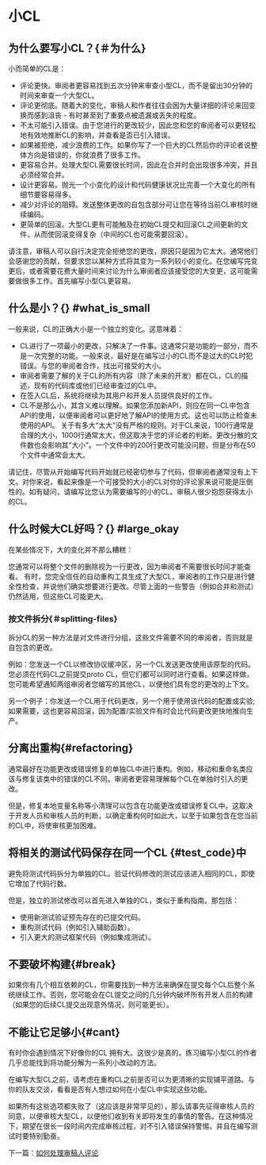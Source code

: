 # 小CL

## 为什么要写小CL？{＃为什么}

小而简单的CL是：

- 评论更快。审阅者更容易找到五次分钟来审查小型CL，而不是留出30分钟的时间来审查一个大型CL。
- 评论更彻底。随着大的变化，审稿人和作者往往会因为大量详细的评论来回变换而感到沮丧 - 有时甚至到了重要点被遗漏或丢失的程度。
- 不太可能引入错误。由于您进行的更改较少，因此您和您的审阅者可以更轻松地有效地推断CL的影响，并查看是否已引入错误。
- 如果被拒绝，减少浪费的工作。如果你写了一个巨大的CL然后你的评论者说整体方向是错误的，你就浪费了很多工作。
- 更容易合并。处理大型CL需要很长时间，因此在合并时会出现很多冲突，并且必须经常合并。
- 设计更容易。抛光一个小变化的设计和代码健康状况比完善一个大变化的所有细节要容易得多。
- 减少对评论的阻碍。发送整体更改的自包含部分可让您在等待当前CL审核时继续编码。
- 更简单的回滚。大型CL更有可能触及在初始CL提交和回滚CL之间更新的文件，从而使回滚变得复杂（中间的CL也可能需要回滚）。

请注意，审稿人可以自行决定完全拒绝您的更改，原因只是因为它太大。通常他们会感谢您的贡献，但要求您以某种方式将其变为一系列较小的变化。在您编写完变更后，或者需要花费大量时间来讨论为什么审阅者应该接受您的大变更，这可能需要做很多工作。首先编写小型CL更容易。

## 什么是小？{} #what_is_small
一般来说，CL的正确大小是一个独立的变化。这意味着：

- CL进行了一项最小的更改，只解决了一件事。这通常只是功能的一部分，而不是一次完整的功能。一般来说，最好是在编写过小的CL而不是过大的CL时犯错误。与您的审阅者合作，找出可接受的大小。
- 审阅者需要了解的关于CL的所有内容（除了未来的开发）都在CL，CL的描述，现有的代码库或他们已经审查过的CL中。
- 在签入CL后，系统将继续为其用户和开发人员提供良好的工作。
- CL不是那么小，其含义难以理解。如果您添加新API，则应在同一CL中包含API的使用，以便审阅者可以更好地了解API的使用方式。这也可以防止检查未使用的API。
关于有多大“太大”没有严格的规则。对于CL来说，100行通常是合理的大小，1000行通常太大，但这取决于您的评论者的判断。更改分散的文件数也会影响其“大小”。一个文件中的200行更改可能没问题，但是分布在50个文件中通常会太大。

请记住，尽管从开始编写代码开始就已经密切参与了代码，但审阅者通常没有上下文。对你来说，看起来像是一个可接受的大小的CL对你的评论家来说可能是压倒性的。如有疑问，请编写比您认为需要编写的小的CL。审稿人很少抱怨获得太小的CL。

## 什么时候大CL好吗？{} #large_okay

在某些情况下，大的变化并不那么糟糕：

您通常可以将整个文件的删除视为一行更改，因为审阅者不需要很长时间才能查看。
有时，您完全信任的自动重构工具生成了大型CL，审阅者的工作只是进行健全性检查，并说他们确实想要进行更改。尽管上面的一些警告（例如合并和测试）仍然适用，但这些CL可能更大。

### 按文件拆分{＃splitting-files}
拆分CL的另一种方法是对文件进行分组，这些文件需要不同的审阅者，否则就是自包含的更改。

例如：您发送一个CL以修改协议缓冲区，另一个CL发送更改使用该原型的代码。您必须在代码CL之前提交proto CL，但它们都可以同时进行查看。如果这样做，您可能希望通知两组审阅者您编写的其他CL，以便他们具有您的更改的上下文。

另一个例子：你发送一个CL用于代码更改，另一个用于使用该代码的配置或实验; 如果需要，这也更容易回滚，因为配置/实验文件有时会比代码更改更快地推向生产。


## 分离出重构{#refactoring}
通常最好在功能更改或错误修复的单独CL中进行重构。例如，移动和重命名类应该与修复该类中的错误的CL不同。审阅者更容易理解每​​个CL在单独时引入的更改。

但是，修复本地变量名称等小清理可以包含在功能更改或错误修复CL中。这取决于开发人员和审核人员的判断，以确定重构何时如此大，以至于如果包含在您当前的CL中，将使审核更加困难。

## 将相关的测试代码保存在同一个CL {#test_code}中
避免将测试代码拆分为单独的CL。验证代码修改的测试应该进入相同的CL，即使它增加了代码行数。

但是，独立的测试修改可以首先进入单独的CL，类似于重构指南。那包括：

- 使用新测试验证预先存在的已提交代码。
- 重构测试代码（例如引入辅助函数）。
- 引入更大的测试框架代码（例如集成测试）。


## 不要破坏构建{#break}
如果你有几个相互依赖的CL，你需要找到一种方法来确保在提交每个CL后整个系统继续工作。否则，您可能会在CL提交之间的几分钟内破坏所有开发人员的构建（如果您的后续CL提交出现意外情况，则可能更长）。

## 不能让它足够小{#cant}

有时你会遇到情况下好像你的CL 拥有大。这很少是真的。练习编写小型CL的作者几乎总能找到将功能分解为一系列小改动的方法。

在编写大型CL之前，请考虑在重构CL之前是否可以为更清晰的实现铺平道路。与你的队友交谈，看看是否有人想过如何在小型CL中实现这些功能。

如果所有这些选项都失败了（这应该是非常罕见的），那么请事先征得审核人员的同意，以便审核大型CL，以便他们收到有关即将发生的事情的警告。在这种情况下，期望在很长一段时间内完成审核过程，对不引入错误保持警惕，并且在编写测试时要特别勤奋。

下一篇：[如何处理审稿人评论]()